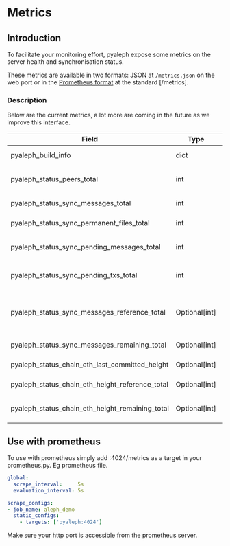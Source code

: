 # Metrics

## Introduction

To facilitate your monitoring effort, pyaleph expose some metrics on the
server health and synchronisation status.

These metrics are available in two formats: JSON at
`/metrics.json` on the web port or in the [Prometheus
format](https://github.com/prometheus/docs/blob/master/content/docs/instrumenting/exposition_formats.md)
at the standard [/metrics].

### Description

Below are the current metrics, a lot more are coming in the future as we
improve this interface.

| Field                                           | Type           | Description                                                                                      |
|-------------------------------------------------|----------------|--------------------------------------------------------------------------------------------------|
| pyaleph_build_info                              | dict           | Software build information.                                                                      |
| pyaleph_status_peers_total                      | int            | Total number of peers of this node on the Aleph.im network.                                      |
| pyaleph_status_sync_messages_total              | int            | Number of messages processed by this node.                                                       |
| pyaleph_status_sync_permanent_files_total       | int            | Total number of permanent files stored.                                                          |
| pyaleph_status_sync_pending_messages_total      | int            | Number of messages received by the node and queued for processing.                               |
| pyaleph_status_sync_pending_txs_total           | int            | Number of on-chain transactions that are queued for processing.                                  |
| pyaleph_status_sync_messages_reference_total    | Optional[int]  | Number of processed messages on the reference node. (see aleph.reference_node_url config option) |
| pyaleph_status_sync_messages_remaining_total    | Optional[int]  | Message difference with the reference node.                                                      |
| pyaleph_status_chain_eth_last_committed_height  | Optional[int]  | Last treated block height in the ETH chain.                                                      |
| pyaleph_status_chain_eth_height_reference_total | Optional[int]  | Last known block height on the ETH chain.                                                        |
| pyaleph_status_chain_eth_height_remaining_total | Optional[int]  | Remaining blocks to process on the ETH chain.                                                    |

## Use with prometheus

To use with prometheus simply add <your server url>:4024/metrics as a
target in your prometheus.py. Eg prometheus file.

```yaml
global:  
  scrape_interval:     5s
  evaluation_interval: 5s

scrape_configs:
- job_name: aleph_demo
  static_configs:
    - targets: ['pyaleph:4024']
```

Make sure your http port is accessible from the prometheus server.
